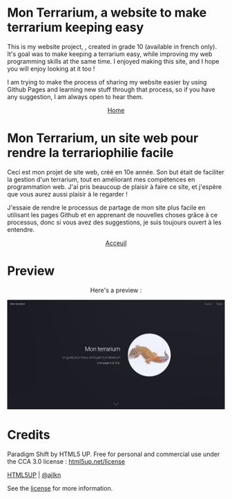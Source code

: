 # Mon Terrarium, a website to make terrarium keeping easy
This is my website project, , created in grade 10 (available in french only). It's goal was to make keeping a terrarium easy, while improving my web programming skills at the same time. I enjoyed making this site, and I hope you will enjoy looking at it too !

I am trying to make the process of sharing my website easier by using Github Pages and learning new stuff through that process, so if you have any suggestion, I am always open to hear them.

<p align="center">
  <a href="acceuil.html"> Home </a>
</p>

# Mon Terrarium, un site web pour rendre la terrariophilie facile
Ceci est mon projet de site web, créé en 10e année. Son but était de faciliter la gestion d'un terrarium, tout en améliorant mes compétences en programmation web. J'ai pris beaucoup de plaisir à faire ce site, et j'espère que vous aurez aussi plaisir à le regarder !

J'essaie de rendre le processus de partage de mon site plus facile en utilisant les pages Github et en apprenant de nouvelles choses grâce à ce processus, donc si vous avez des suggestions, je suis toujours ouvert à les entendre.

<p align="center">
  <a href="acceuil.html"> Acceuil </a>
</p>

# Preview

<p align="center">
  Here's a preview :
</p>

![Preview](images/preview.JPG/)

# Credits
Paradigm Shift by HTML5 UP. Free for personal and commercial use under the CCA 3.0 license : [html5up.net/license](html5up.net/license)

[HTML5UP](html5up.net) | [@ajlkn](https://twitter.com/ajlkn)

See the [license](LICENSE.md) for more information.
